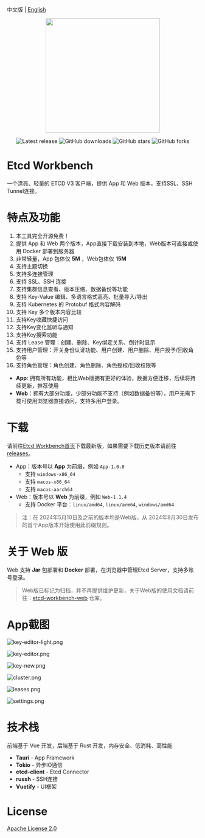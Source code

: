 中文版 | [English](./README.md)

<div align=center>
<img src=app/src-tauri/icons/macos/icon.png width=300/>
</div>

<div align=center>

![Latest release](https://img.shields.io/github/release/tzfun/etcd-workbench) ![GitHub downloads](https://img.shields.io/github/downloads/tzfun/etcd-workbench/total) ![GitHub stars](https://img.shields.io/github/stars/tzfun/etcd-workbench) ![GitHub forks](https://img.shields.io/github/forks/tzfun/etcd-workbench)

</div>

# Etcd Workbench

一个漂亮、轻量的 ETCD V3 客户端，提供 App 和 Web 版本，支持SSL、SSH Tunnel连接。

# 特点及功能

1. 本工具完全开源免费！
2. 提供 App 和 Web 两个版本，App直接下载安装到本地，Web版本可直接或使用 Docker 部署到服务器
3. 非常轻量，App 包体仅 **5M** ，Web包体仅 **15M**
4. 支持主题切换
5. 支持多连接管理
6. 支持 SSL、SSH 连接
7. 支持集群信息查看、版本压缩、数据备份等功能
8. 支持 Key-Value 编辑、多语言格式高亮、批量导入/导出
9. 支持 Kubernetes 的 Protobuf 格式内容解码
10. 支持 Key 多个版本内容比较
11. 支持Key收藏快捷访问
12. 支持Key变化监听与通知
13. 支持Key搜索功能
14. 支持 Lease 管理：创建、删除、Key绑定关系、倒计时显示
15. 支持用户管理：开关身份认证功能、用户创建、用户删除、用户授予/回收角色等
16. 支持角色管理：角色创建、角色删除、角色授权/回收权限等

- **App**: 拥有所有功能，相比Web版拥有更好的体验，数据方便迁移，后续将持续更新，推荐使用
- **Web**：拥有大部分功能，少部分功能不支持（例如数据备份等），用户无需下载可使用浏览器直接访问，支持多用户登录。

# 下载

请前往[Etcd Workbench首页](https://tzfun.github.io/etcd-workbench/)下载最新版，如果需要下载历史版本请前往[releases](https://github.com/tzfun/etcd-workbench/releases)。

- App：版本号以 **App** 为前缀，例如 `App-1.0.0`
    - 支持 `windows-x86_64`
    - 支持 `macos-x86_64`
    - 支持 `macos-aarch64`
- Web：版本号以 **Web** 为前缀，例如 `Web-1.1.4`
    - 支持 Docker 平台：`linux/amd64`, `linux/arm64`, `windows/amd64`

> 注：在 2024年5月10日及之前的版本均是Web版，从 2024年8月30日发布的首个App版本开始使用此前缀规则。

# 关于 Web 版

Web 支持 **Jar** 包部署和 **Docker** 部署，在浏览器中管理Etcd Server，支持多账号登录。

> Web版已标记为归档，并不再提供维护更新，关于Web版的使用文档请前往：[etcd-workbench-web](https://github.com/tzfun/etcd-workbench-web/) 仓库。

# App截图

![key-editor-light.png](screenshot/app/key-editor-light.png)

![key-editor.png](screenshot/app/key-editor.png)

![key-new.png](screenshot/app/key-new.png)

![cluster.png](screenshot/app/cluster.png)

![leases.png](screenshot/app/leases.png)

![settings.png](screenshot/app/settings.png)

# 技术栈

前端基于 Vue 开发，后端基于 Rust 开发，内存安全、低消耗、高性能

- **Tauri** - App Framework
- **Tokio** - 异步IO通信
- **etcd-client** - Etcd Connector
- **russh** - SSH连接
- **Vuetify** - UI框架

# License

[Apache License 2.0](LICENSE)